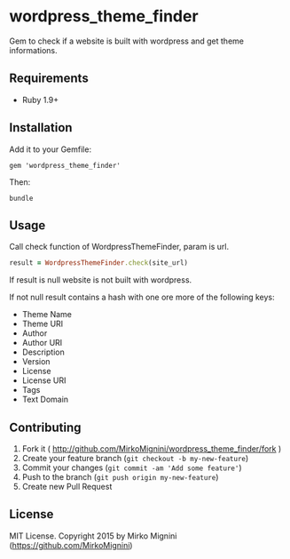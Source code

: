 wordpress_theme_finder
===================

Gem to check if a website is built with wordpress and get theme informations.

## Requirements

* Ruby 1.9+

## Installation

Add it to your Gemfile:

`gem 'wordpress_theme_finder'`

Then:

`bundle`

## Usage

Call check function of WordpressThemeFinder, param is url.

```ruby
result = WordpressThemeFinder.check(site_url)
```

If result is null website is not built with wordpress. 

If not null result contains a hash with one ore more of the following keys:
* Theme Name
* Theme URI
* Author
* Author URI
* Description
* Version
* License
* License URI
* Tags
* Text Domain

## Contributing

1. Fork it ( http://github.com/MirkoMignini/wordpress_theme_finder/fork )
2. Create your feature branch (`git checkout -b my-new-feature`)
3. Commit your changes (`git commit -am 'Add some feature'`)
4. Push to the branch (`git push origin my-new-feature`)
5. Create new Pull Request

## License

MIT License. Copyright 2015 by Mirko Mignini (https://github.com/MirkoMignini)